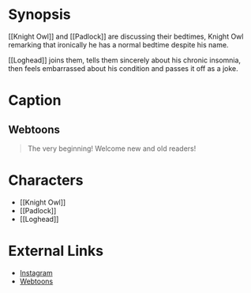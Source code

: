 # Synopsis
[[Knight Owl]] and [[Padlock]] are discussing their bedtimes, Knight Owl remarking that ironically he has a normal bedtime despite his name.

[[Loghead]] joins them, tells them sincerely about his chronic insomnia, then feels embarrassed about his condition and passes it off as a joke.

# Caption
## Webtoons
> The very beginning! Welcome new and old readers!

# Characters
* [[Knight Owl]]
* [[Padlock]]
* [[Loghead]]

# External Links
* [Instagram](https://www.instagram.com/p/B2Z7_1BDFlT/?igshid=YmMyMTA2M2Y=)
* [Webtoons](https://www.webtoons.com/en/challenge/twistwood-tales/1-when-is-your-bedtime/viewer?title_no=344740&episode_no=1)